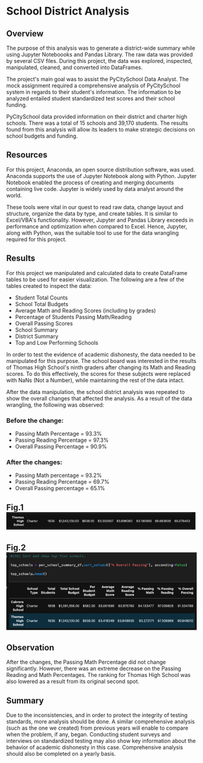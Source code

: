 # School District Analysis


## Overview 

The purpose of this analysis was to generate a district-wide summary while using Jupyter Noteboooks and Pandas Library. The raw data was provided by several CSV files. During this project, the data was explored, inspected, manipulated, cleaned, and converted into DataFrames. 

The project's main goal was to assist the PyCitySchool Data Analyst. The mock assignment required a comprehensive analysis of PyCitySchool system in regards to their student's information. The information to be analyzed entailed student standardized test scores and their school funding.

PyCitySchool data provided information on their district and charter high schools. There was a total of 15 schools and 39,170 students. The results found from this analysis will allow its leaders to make strategic decisions on school budgets and funding.

## Resources

For this project, Anaconda, an open source distribution software, was used. Anaconda supports the use of Jupyter Notebook along with Python. Jupyter Notebook enabled the process of creating and merging documents containing live code. Jupyter is widely used by data analyst around the world. 

These tools were vital in our quest to read raw data, change layout and structure, organize the data by type, and create tables. It is similar to Excel/VBA's functionality. However, Jupyter and Pandas Library exceeds in performance and optimization when compared to Excel. Hence, Jupyter, along with Python, was the suitable tool to use for the data wrangling required for this project.

## Results

For this project we manipulated and calculated data to create DataFrame tables to be used for easier visualization. The following are a few of the tables created to inspect the data:

- Student Total Counts
- School Total Budgets
- Average Math and Reading Scores (including by grades)
- Percentage of Students Passing Math/Reading 
- Overall Passing Scores
- School Summary
- District Summary
- Top and Low Performing Schools


In order to test the evidence of academic dishonesty, the data needed to be manipulated for this purpose. The school board was interested in the results of Thomas High School's ninth graders after changing its Math and Reading scores. To do this effectively, the scores for these subjects were replaced with NaNs (Not a Number), while maintaining the rest of the data intact.

After the data manipulation, the school district analysis was repeated to show the overall changes that affected the analysis. As a result of the data wrangling, the following was observed:

### Before the change:

- Passing Math Percentage = 93.3%
- Passing Reading Percentage = 97.3%
- Overall Passing Percentage = 90.9%

### After the changes:

- Passing Math percentage = 93.2%
- Passing Reading Percentage = 69.7%
- Overall Passing percentage = 65.1%

## Fig.1 ![school_summary_edited.PNG](Resources/school_summary_edited.png)

## Fig.2 ![school_summary_module_code.PNG](Resources/school_summary_module_code.png)

## Observation

After the changes, the Passing Math Percentage did not change significantly. However, there was an extreme decrease on the Passing Reading and Math Percentages. The ranking for Thomas High School was also lowered as a result from its original second spot.

## Summary

Due to the inconsistencies, and in order to protect the integrity of testing standards, more analysis should be done. A similar comprehensive analysis (such as the one we created) from previous years will enable to compare when the problem, if any, began. Conducting student surveys and interviews on standardized testing may also show key information about the behavior of academic dishonesty in this case. Comprehensive analysis should also be completed on a yearly basis.
